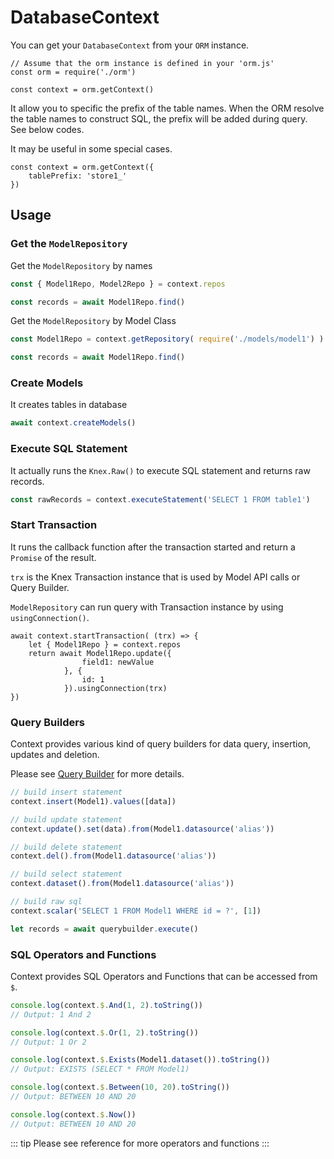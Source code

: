 # DatabaseContext

You can get your `DatabaseContext` from your `ORM` instance.

```js{4}
// Assume that the orm instance is defined in your 'orm.js'
const orm = require('./orm')

const context = orm.getContext()
```

It allow you to specific the prefix of the table names. When the ORM resolve the table names to construct SQL, the prefix will be added during query. See below codes.

It may be useful in some special cases.

```js{2}
const context = orm.getContext({
    tablePrefix: 'store1_'
})
```

## Usage

### Get the `ModelRepository`

Get the `ModelRepository` by names
```js
const { Model1Repo, Model2Repo } = context.repos

const records = await Model1Repo.find()
```

Get the `ModelRepository` by Model Class

```js
const Model1Repo = context.getRepository( require('./models/model1') )

const records = await Model1Repo.find()
```

### Create Models

It creates tables in database
```js
await context.createModels()
```

### Execute SQL Statement

It actually runs the `Knex.Raw()` to execute SQL statement and returns raw records.
```js
const rawRecords = context.executeStatement('SELECT 1 FROM table1')
```

### Start Transaction

It runs the callback function after the transaction started and return a `Promise` of the result.

`trx` is the Knex Transaction instance that is used by Model API calls or Query Builder.

`ModelRepository` can run query with Transaction instance by using `usingConnection()`.

```js{1,8}
await context.startTransaction( (trx) => {
    let { Model1Repo } = context.repos
    return await Model1Repo.update({
                field1: newValue
            }, {
                id: 1
            }).usingConnection(trx)
})
```

### Query Builders

Context provides various kind of query builders for data query, insertion, updates and deletion. 

Please see [Query Builder](./query-builder) for more details.

```js
// build insert statement
context.insert(Model1).values([data])

// build update statement
context.update().set(data).from(Model1.datasource('alias'))

// build delete statement
context.del().from(Model1.datasource('alias'))

// build select statement
context.dataset().from(Model1.datasource('alias'))

// build raw sql
context.scalar('SELECT 1 FROM Model1 WHERE id = ?', [1])

```

```js
let records = await querybuilder.execute()
```

### SQL Operators and Functions

Context provides SQL Operators and Functions that can be accessed from `$`.


```js
console.log(context.$.And(1, 2).toString())
// Output: 1 And 2

console.log(context.$.Or(1, 2).toString())
// Output: 1 Or 2

console.log(context.$.Exists(Model1.dataset()).toString())
// Output: EXISTS (SELECT * FROM Model1)

console.log(context.$.Between(10, 20).toString())
// Output: BETWEEN 10 AND 20

console.log(context.$.Now())
// Output: BETWEEN 10 AND 20

```

::: tip
Please see reference for more operators and functions
:::

